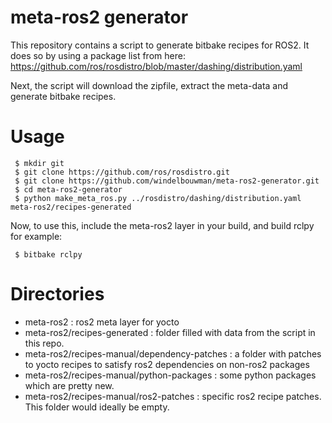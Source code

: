 
# meta-ros2 generator

This repository contains a script to generate bitbake recipes for ROS2. It
does so by using a package list from here: https://github.com/ros/rosdistro/blob/master/dashing/distribution.yaml

Next, the script will download the zipfile, extract the meta-data and
generate bitbake recipes.

# Usage

     $ mkdir git
     $ git clone https://github.com/ros/rosdistro.git
     $ git clone https://github.com/windelbouwman/meta-ros2-generator.git
     $ cd meta-ros2-generator
     $ python make_meta_ros.py ../rosdistro/dashing/distribution.yaml meta-ros2/recipes-generated

Now, to use this, include the meta-ros2 layer in your build, and build rclpy for example:

     $ bitbake rclpy

# Directories

- meta-ros2 : ros2 meta layer for yocto
- meta-ros2/recipes-generated : folder filled with data from the script in this repo.
- meta-ros2/recipes-manual/dependency-patches : a folder with patches to yocto recipes to satisfy ros2 dependencies on non-ros2 packages
- meta-ros2/recipes-manual/python-packages : some python packages which are pretty new.
- meta-ros2/recipes-manual/ros2-patches : specific ros2 recipe patches. This folder would ideally be empty.
